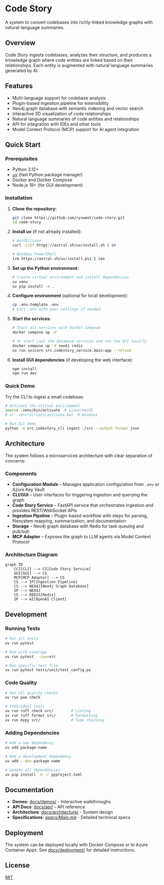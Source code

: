 # Code Story

A system to convert codebases into richly-linked knowledge graphs with natural-language summaries.

## Overview

Code Story ingests codebases, analyzes their structure, and produces a knowledge graph where code entities are linked based on their relationships. Each entity is augmented with natural language summaries generated by AI.

## Features

- Multi-language support for codebase analysis
- Plugin-based ingestion pipeline for extensibility
- Neo4j graph database with semantic indexing and vector search
- Interactive 3D visualization of code relationships
- Natural language summaries of code entities and relationships
- API for integration with IDEs and other tools
- Model Context Protocol (MCP) support for AI agent integration

## Quick Start

### Prerequisites

- Python 3.12+
- [uv](https://github.com/astral-sh/uv) (fast Python package manager)
- Docker and Docker Compose
- Node.js 18+ (for GUI development)

### Installation

1. **Clone the repository:**
   ```bash
   git clone https://github.com/rysweet/code-story.git
   cd code-story
   ```

2. **Install uv** (if not already installed):
   ```bash
   # macOS/Linux
   curl -LsSf https://astral.sh/uv/install.sh | sh
   
   # Windows PowerShell
   irm https://astral.sh/uv/install.ps1 | iex
   ```

3. **Set up the Python environment:**
   ```bash
   # Create virtual environment and install dependencies
   uv venv
   uv pip install -e .
   ```

4. **Configure environment** (optional for local development):
   ```bash
   cp .env-template .env
   # Edit .env with your settings if needed
   ```

5. **Start the services:**
   ```bash
   # Start all services with Docker Compose
   docker compose up -d
   
   # Or start just the database services and run the API locally
   docker compose up -d neo4j redis
   uv run uvicorn src.codestory_service.main:app --reload
   ```

6. **Install GUI dependencies** (if developing the web interface):
   ```bash
   npm install
   npm run dev
   ```

### Quick Demo

Try the CLI to ingest a small codebase:

```bash
# Activate the virtual environment
source .venv/bin/activate  # Linux/macOS
# or .venv\Scripts\activate.bat  # Windows

# Run CLI demo
python -m src.codestory_cli ingest ./src --output-format json
```

## Architecture

The system follows a microservices architecture with clear separation of concerns:

### Components

- **Configuration Module** – Manages application configuration from `.env` or Azure Key Vault
- **CLI/GUI** – User interfaces for triggering ingestion and querying the graph
- **Code Story Service** – FastAPI service that orchestrates ingestion and provides REST/WebSocket APIs
- **Ingestion Pipeline** – Plugin-based workflow with steps for parsing, filesystem mapping, summarization, and documentation
- **Storage** – Neo4j graph database with Redis for task queuing and pub/sub
- **MCP Adapter** – Exposes the graph to LLM agents via Model Context Protocol

### Architecture Diagram

```mermaid
graph TD
    CLI[CLI] --> CS[Code Story Service]
    GUI[GUI] --> CS
    MCP[MCP Adapter] --> CS
    CS --> IP[Ingestion Pipeline]
    CS --> NEO4J[Neo4j Graph Database]
    IP --> NEO4J
    CS --> REDIS[Redis]
    IP --> AI[OpenAI Client]
```

## Development

### Running Tests

```bash
# Run all tests
uv run pytest

# Run with coverage
uv run pytest --cov=src

# Run specific test file
uv run pytest tests/unit/test_config.py
```

### Code Quality

```bash
# Run all quality checks
uv run poe check

# Individual tools
uv run ruff check src/        # Linting
uv run ruff format src/       # Formatting
uv run mypy src/              # Type checking
```

### Adding Dependencies

```bash
# Add a new dependency
uv add package-name

# Add a development dependency  
uv add --dev package-name

# Update all dependencies
uv pip install -U -r pyproject.toml
```

## Documentation

- **Demos**: [docs/demos/](docs/demos/) - Interactive walkthroughs
- **API Docs**: [docs/api/](docs/api/) - API reference
- **Architecture**: [docs/architecture/](docs/architecture/) - System design
- **Specifications**: [specs/Main.md](specs/Main.md) - Detailed technical specs

## Deployment

The system can be deployed locally with Docker Compose or to Azure Container Apps. See [docs/deployment/](docs/deployment/) for detailed instructions.

## License

[MIT](LICENSE)
